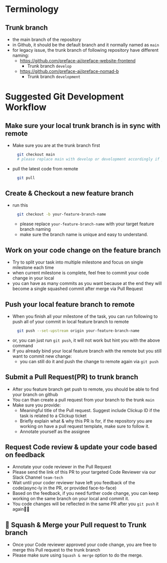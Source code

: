 # Terminology

## Trunk branch
  * the main branch of the repository
  * in Github, it should be the default branch and it normally named as `main`
  * for legacy issue, the trunk branch of following repository have different naming:
    * https://github.com/preface-ai/preface-website-frontend
      * Trunk branch `develop`
    * https://github.com/preface-ai/preface-nomad-b
      * Trunk branch `development`

# Suggested Git Development Workflow

## Make sure your local trunk branch is in sync with remote
* Make sure you are at the trunk branch first
  ```bash
    git checkout main
    # please replace main with develop or development accordingly if you work on specific repository
  ```
* pull the latest code from remote
  ```bash
    git pull
  ```

## Create & Checkout a new feature branch

* run this
  ```bash
    git checkout -b your-feature-branch-name
  ```
  * please replace `your-feature-branch-name` with your target feature branch naming
  * make sure the branch name is unique and easy to understand.

## Work on your code change on the feature branch

* Try to split your task into multiple milestone and focus on single milestone each time
* when current milestone is complete, feel free to commit your code change in your local
* you can have as many commits as you want because at the end they will become a single squashed commit after merge via Pull Request

## Push your local feature branch to remote

* When you finish all your milestone of the task, you can run following to push all of your commit in local feature branch to remote
  ```bash
    git push --set-upstream origin your-feature-branch-name
  ```
* or, you can just run `git push`, it will not work but hint you with the above command
* If you already bind your local feature branch with the remote but you still want to commit new change:
  * you can still do it and push the change to remote again via `git push`

## Submit a Pull Request(PR) to trunk branch
* After you feature branch get push to remote, you should be able to find your branch on github
* You can than create a pull request from your branch to the trunk `main`
* Make sure you provide:
  * Meaningful title of the Pull request. Suggest include Clickup ID if the task is related to a Clickup ticket
  * Briefly explain what & why this PR is for, if the repository you are working on have a pull request template, make sure to follow it.
  * Annotate yourself as the assignee

## Request Code review & update your code based on feedback

* Annotate your code reviewer in the Pull Request
* Please send the link of this PR to your targeted Code Reviewer via our Slack Channel `team-tech`
* Wait until your coder reviewer have left you feedback of the code(async-ly in the PR, or provided face-to-face)
* Based on the feedback, if you need further code change, you can keep working on the same branch on your local and commit it.
* You code changes will be reflected in the same PR after you `git push` it again👍🏻

## 🏁 Squash & Merge your Pull request to Trunk branch 

* Once your Code reviewer approved your code change, you are free to merge this Pull request to the trunk branch
* Please make sure using `Squash & merge` option to do the merge.


